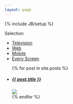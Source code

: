 ```yaml
---
layout: page
---
```

{% include JB/setup %}

<!-- Start Section Portfolio Filter -->
<section id="portfolio-filter" class="container margin-50">
    <div class="row">
        <div class="span12">
            <div class="dropdown">
                <div class="dropmenu">
                    <p class="selected">Selection</p>
                    <i class="font-icon-arrow-simple-down"></i>
                </div>
                <div class="dropmenu-active">
                    <ul class="option-set" data-option-key="filter">
                        <li><a href="#filter" data-option-value=".design">Television</a></li>
                        <li><a href="#filter" data-option-value=".digital">Web</a></li>
                        <li><a href="#filter" data-option-value=".icon">Mobile</a></li>
                        <li><a href="#filter" data-option-value=".video">Every Screen</a></li>
                    </ul>
                </div>
            </div>
        </div>
    </div>
</section>
<!-- End Section Portfolio Filter -->

<!-- Start Section Portfolio Projects -->
<section id="portfolio" class="container">
    <div class="row">
        <div id="portfolio-projects">
          <ul id="projects">
            {% for post in site.posts %}
              <li class="item-project span4 {{ page.tags }}">
                <h5>
                  <a href="{{ BASE_PATH }}{{ post.url }}">{{ post.title }}</a>
                  <span class="arrow-port"></span>
                </h5>      
                <a class="hover-wrap fancybox" href="{{ post.largeImg }}" data-fancybox-group="gallery" title="{{ page.tagline}}">
                  <img src="{{ post.smallImg }}" />
                  <div class="overlay"></div>
                </a>
              </li>
            {% endfor %}
          </ul>
        </div>
    </div>
</section>


